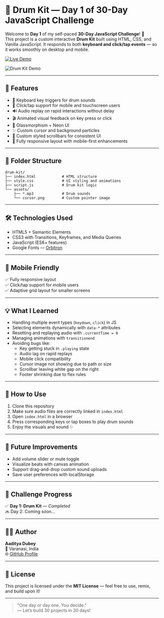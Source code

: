 # 🥁 Drum Kit — Day 1 of 30-Day JavaScript Challenge

Welcome to **Day 1** of my self-paced **30-Day JavaScript Challenge**! 🚀  
This project is a custom interactive **Drum Kit** built using HTML, CSS, and Vanilla JavaScript. It responds to both **keyboard and click/tap events** — so it works smoothly on desktop and mobile.

[![Live Demo](https://img.shields.io/badge/Live-Demo-blue?style=for-the-badge)](https://jsdrum-beats.netlify.app)

![Drum Kit Demo](https://github.com/aaditya-dubey09/Drum-Kit/blob/main/assets/demo.gif?raw=true)

---

## 🌟 Features

- 🎹 Keyboard key triggers for drum sounds  
- 📱 Click/tap support for mobile and touchscreen users  
- 🔊 Audio replay on rapid interactions without delay  
- 🎬 Animated visual feedback on key press or click  
- 💎 Glassmorphism + Neon UI  
- ✨ Custom cursor and background particles  
- 🧩 Custom styled scrollbars for consistent UI  
- 📏 Fully responsive layout with mobile-first enhancements

---

## 📂 Folder Structure

```
drum-kit/
├── index.html            # HTML structure
├── style.css             # UI styling and animations
├── script.js             # Drum kit logic
└── assets/
    ├── *.mp3             # Drum sounds
    └── cursor.png        # Custom pointer image
```

---

## 🛠️ Technologies Used

- HTML5 + Semantic Elements  
- CSS3 with Transitions, Keyframes, and Media Queries  
- JavaScript (ES6+ features)  
- Google Fonts — [Orbitron](https://fonts.google.com/specimen/Orbitron)

---

## 📱 Mobile Friendly

✅ Fully responsive layout  
✅ Click/tap support for mobile users  
✅ Adaptive grid layout for smaller screens

---

## 💡 What I Learned

- Handling multiple event types (`keydown`, `click`) in JS  
- Selecting elements dynamically with `data-*` attributes  
- Resetting and replaying audio with `.currentTime = 0`  
- Managing animations with `transitionend`  
- Avoiding bugs like:
  - Key getting stuck in `.playing` state
  - Audio lag on rapid replays
  - Mobile click compatibility
  - Cursor image not showing due to path or size
  - Scrollbar leaving white gap on the right
  - Footer shrinking due to flex rules

---

## 🎯 How to Use

1. Clone this repository  
2. Make sure audio files are correctly linked in `index.html`  
3. Open `index.html` in a browser  
4. Press corresponding keys or tap boxes to play drum sounds  
5. Enjoy the visuals and sound ✨

---

## 📌 Future Improvements

- Add volume slider or mute toggle  
- Visualize beats with canvas animation  
- Support drag-and-drop custom sound uploads  
- Save user preferences with localStorage  

---

## 📅 Challenge Progress

✅ **Day 1: Drum Kit** — *Completed*  
🔜 Day 2: Coming soon…

---

## 🧑‍💻 Author

**Aaditya Dubey**  
📍 Varanasi, India  
🌐 [GitHub Profile](https://github.com/aaditya-dubey09)

---

## 📜 License

This project is licensed under the **MIT License** — feel free to use, remix, and build upon it!

---

> "One day or day one. You decide."  
> — Let’s build 30 projects in 30 days!